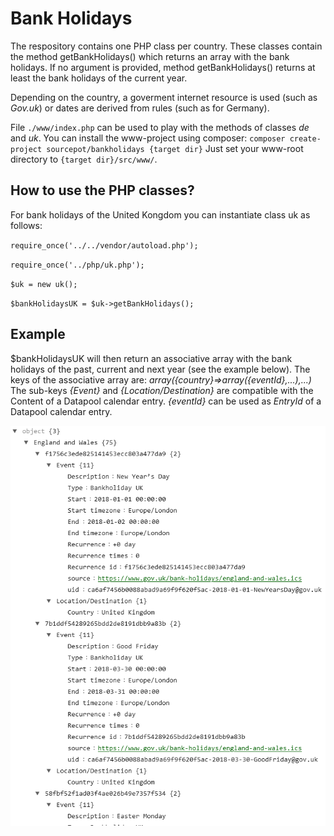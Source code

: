 # Bank Holidays

The respository contains one PHP class per country. These classes contain the method getBankHolidays() which returns an array with the bank holidays.
If no argument is provided, method getBankHolidays() returns at least the bank holidays of the current year.

Depending on the country, a goverment internet resource is used (such as *Gov.uk*) or dates are derived from rules (such as for Germany).

File `./www/index.php` can be used to play with the methods of classes *de* and *uk*.
You can install the www-project using composer: `composer create-project sourcepot/bankholidays {target dir}`
Just set your www-root directory to `{target dir}/src/www/`.

## How to use the PHP classes?

For bank holidays of the United Kongdom you can instantiate class uk as follows:

`require_once('../../vendor/autoload.php');`

`require_once('../php/uk.php');`

`$uk = new uk();`

`$bankHolidaysUK = $uk->getBankHolidays();`

## Example

$bankHolidaysUK will then return an associative array with the bank holidays of the past, current and next year (see the example below).
The keys of the associative array are: *array({country}=>array({eventId},...),...)* The sub-keys *{Event}* and *{Location/Destination}* are compatible with the Content of a Datapool calendar entry.
*{eventId}* can be used as *EntryId* of a Datapool calendar entry.

![Web page screenshot](./assets/uk-sample-result.png)